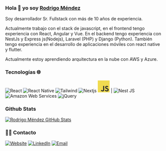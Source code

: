 ### Hola 👋 yo soy [Rodrigo Méndez](https://rodrigomendez.dev)

Soy desarrollador Sr. Fullstack con más de 10 años de experiencia.

Actualmente trabajo con el stack de javascript, en el frontend tengo experiencia con React, Angular y Vue. En el backend tengo experiencia con NestJs y Express js(Nodejs), Laravel (PHP) y Django (Python). También tengo experiencia en el desarrollo de aplicaciones móviles con react native y flutter.

Actualmente estoy aprendiendo arquitectura en la nube con AWS y Azure.



### Tecnologías 🌐

<img src="https://rodrigomendez.dev/_ipx/w_64,q_75/%2Fimages%2Freact.png?url=%2Fimages%2Freact.png&w=64&q=75" alt="React" width="38">  <img src="https://rodrigomendez.dev/_ipx/w_64,q_75/%2Fimages%2Fnative.png?url=%2Fimages%2Fnative.png&w=64&q=75" alt="React Native" width="38">  <img src="https://rodrigomendez.dev/_ipx/w_64,q_75/%2Fimages%2Ftailwind.png?url=%2Fimages%2Ftailwind.png&w=64&q=75" alt="Tailwind" width="38">   <img src="https://rodrigomendez.dev/_ipx/w_64,q_75/%2Fimages%2Fnext.png?url=%2Fimages%2Fnext.png&w=64&q=75" alt="Nextjs" width="38">  <img src="https://raw.githubusercontent.com/github/explore/80688e429a7d4ef2fca1e82350fe8e3517d3494d/topics/javascript/javascript.png" alt="Javascript" width="38"> | <img src="https://rodrigomendez.dev/_ipx/w_64,q_75/%2Fimages%2Fnest.png?url=%2Fimages%2Fnest.png&w=64&q=75" alt="Nest JS" width="38">  <img src="https://rodrigomendez.dev/_ipx/w_64,q_75/%2Fimages%2Faws.png?url=%2Fimages%2Faws.png&w=64&q=75" alt="Amazon Web Services" width="38">  <img src="https://rodrigomendez.dev/_ipx/w_64,q_75/%2Fimages%2Fts.png?url=%2Fimages%2Fts.png&w=64&q=75" alt="jQuery" width="38">



### Github Stats

[![Rodrigo Méndez GitHub Stats](https://github-readme-stats.vercel.app/api?username=rodrigo2392&show_icons=true&count_private=true)](https://github.com/rodrigo2392)



###  🤝🏻 Contacto 

<a href="https://rodrigomendez.dev" target="_blank"><img alt="Website" src="https://img.shields.io/badge/Website-rodrigomendez.dev-blue?style=flat&logo=google-chrome"></a>
<a href="https://www.linkedin.com/in/%E2%98%95-rodrigo-m%C3%A9ndez/" target="_blank"><img alt="LinkedIn" src="https://img.shields.io/badge/LinkedIn-@rodrigomendezdev-blue?style=flat&logo=linkedin"></a>
<a href="mailto:itic.rodrigomg@gmail.com"><img alt="Email" src="https://img.shields.io/badge/Email-itic.rodrigomg@gmail.com-blue?style=flat&logo=gmail"></a>

